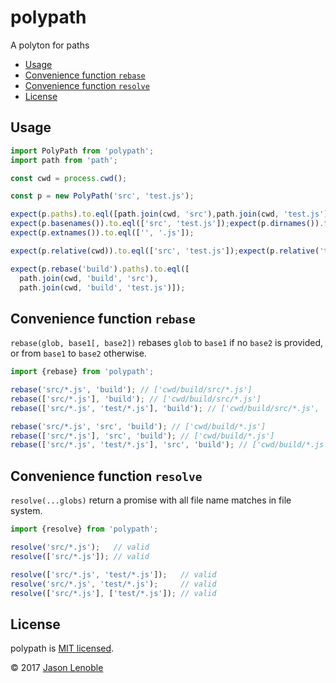 # polypath

A polyton for paths

  * [Usage](#usage)
  * [Convenience function `rebase`](#convenience-function-rebase)
  * [Convenience function `resolve`](#convenience-function-resolve)
  * [License](#license)


## Usage

```js
import PolyPath from 'polypath';
import path from 'path';

const cwd = process.cwd();

const p = new PolyPath('src', 'test.js');

expect(p.paths).to.eql([path.join(cwd, 'src'),path.join(cwd, 'test.js')]);
expect(p.basenames()).to.eql(['src', 'test.js']);expect(p.dirnames()).to.eql([cwd, cwd]);
expect(p.extnames()).to.eql(['', '.js']);

expect(p.relative(cwd)).to.eql(['src', 'test.js']);expect(p.relative('test')).to.eql(['../src', '../test.js']);

expect(p.rebase('build').paths).to.eql([
  path.join(cwd, 'build', 'src'),
  path.join(cwd, 'build', 'test.js')]);
```

## Convenience function `rebase`

`rebase(glob, base1[, base2])` rebases `glob` to `base1` if no `base2` is provided, or from `base1` to `base2` otherwise.

```js
import {rebase} from 'polypath';

rebase('src/*.js', 'build'); // ['cwd/build/src/*.js']
rebase(['src/*.js'], 'build'); // ['cwd/build/src/*.js']
rebase(['src/*.js', 'test/*.js'], 'build'); // ['cwd/build/src/*.js', 'cwd/build/test/*.js']

rebase('src/*.js', 'src', 'build'); // ['cwd/build/*.js']
rebase(['src/*.js'], 'src', 'build'); // ['cwd/build/*.js']
rebase(['src/*.js', 'test/*.js'], 'src', 'build'); // ['cwd/build/*.js', 'cwd/test/*.js']
```

## Convenience function `resolve`

`resolve(...globs)` return a promise with all file name matches in file system.

```js
import {resolve} from 'polypath';

resolve('src/*.js');   // valid
resolve(['src/*.js']); // valid

resolve(['src/*.js', 'test/*.js']);   // valid
resolve('src/*.js', 'test/*.js');     // valid
resolve(['src/*.js'], ['test/*.js']); // valid
```

## License

polypath is [MIT licensed](./LICENSE).

© 2017 [Jason Lenoble](mailto:jason.lenoble@gmail.com)
